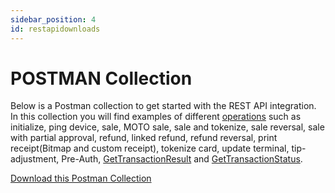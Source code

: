```yaml
---
sidebar_position: 4
id: restapidownloads
---
```


# POSTMAN Collection

Below is a Postman collection to get started with the REST API integration. In this collection you will find examples of different [operations](restobjects.md#operation-types-description) such as initialize, ping device, sale, MOTO sale, sale and tokenize, sale reversal, sale with partial approval, refund, linked refund, refund reversal, print receipt(Bitmap and custom receipt), tokenize card, update terminal, tip-adjustment, Pre-Auth, [GetTransactionResult](restendpoints.md#transaction-resulttransactionresultid) and [GetTransactionStatus](restendpoints.md#transactionstransactionreferencestatus).

[Download this Postman Collection](/files/Handpoint_APIREST_Aug23.json.zip)
